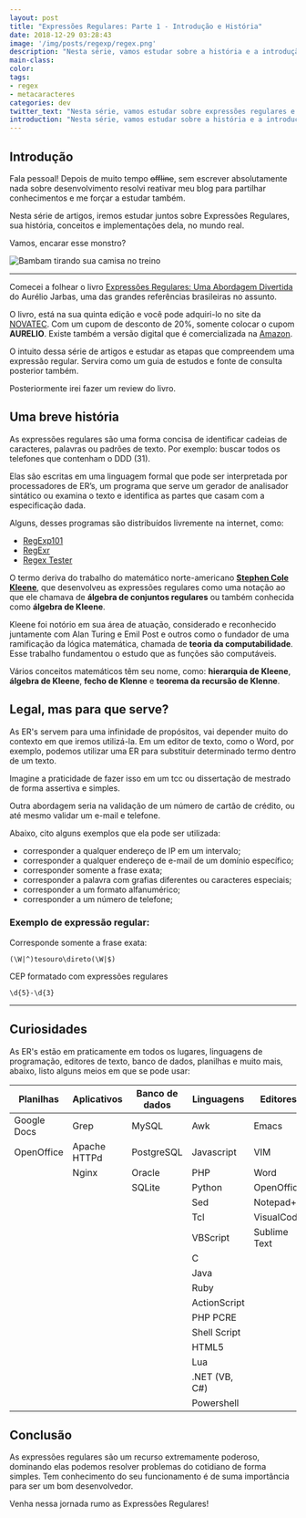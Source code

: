 ```yaml
---
layout: post
title: "Expressões Regulares: Parte 1 - Introdução e História"
date: 2018-12-29 03:28:43
image: '/img/posts/regexp/regex.png'
description: "Nesta série, vamos estudar sobre a história e a introdução das expressões regulares e compreender os benefícios de sua utilização."
main-class:
color:
tags:
- regex
- metacaracteres
categories: dev
twitter_text: "Nesta série, vamos estudar sobre expressões regulares e compreender os benefícios de sua utilização."
introduction: "Nesta série, vamos estudar sobre a história e a introdução das expressões regulares e compreender os benefícios de sua utilização."
---
```


## Introdução

Fala pessoal! Depois de muito tempo ~~offline~~, sem escrever absolutamente nada sobre desenvolvimento resolvi reativar meu blog para partilhar conhecimentos e me forçar a estudar também.

Nesta série de artigos, iremos estudar juntos sobre Expressões Regulares, sua história, conceitos e implementações dela, no mundo real.

Vamos, encarar esse monstro?

![Bambam tirando sua camisa no treino](https://img.buzzfeed.com/buzzfeed-static/static/2016-05/31/11/asset/buzzfeed-prod-web11/anigif_sub-buzz-31176-1464709031-4.gif)

---

Comecei a folhear o livro [Expressões Regulares: Uma Abordagem Divertida](https://novatec.com.br/livros/expressoes-regulares-5ed/) do Aurélio Jarbas, uma das grandes referências brasileiras no assunto.

O livro, está na sua quinta edição e você pode adquiri-lo no site da [NOVATEC](https://novatec.com.br/livros/expressoes-regulares-5ed/). Com um cupom de desconto de 20%, somente colocar o cupom **AURELIO**. Existe também a versão digital que é comercializada na [Amazon](https://www.amazon.com.br/dp/B01BPK1W46/).

O intuito dessa série de artigos e estudar as etapas que compreendem uma expressão regular. Servira como um guia de estudos e fonte de consulta posterior também.

Posteriormente irei fazer um review do livro.

## Uma breve história

As expressões regulares são uma forma concisa de identificar cadeias de caracteres, palavras ou padrões de texto. Por exemplo: buscar todos os telefones que contenham o DDD (31).

Elas são escritas em uma linguagem formal que pode ser interpretada por processadores de ER’s, um programa que serve um gerador de analisador sintático ou examina o texto e identifica as partes que casam com a especificação dada.

Alguns, desses programas são distribuídos livremente na internet, como:

* [RegExp101](https://regex101.com/)
* [RegExr](https://regexr.com/)
* [Regex Tester](https://www.regextester.com/)

O termo deriva do trabalho do matemático norte-americano [**Stephen Cole Kleene**](https://pt.wikipedia.org/wiki/Stephen_Kleene), que desenvolveu as expressões regulares como uma notação ao que ele chamava de **álgebra de conjuntos regulares** ou também conhecida como **álgebra de Kleene**.

Kleene foi notório em sua área de atuação, considerado e reconhecido juntamente com Alan Turing e Emil Post e outros como o fundador de uma ramificação da lógica matemática, chamada de **teoria da computabilidade**. Esse trabalho fundamentou o estudo que as funções são computáveis.

Vários conceitos matemáticos têm seu nome, como: **hierarquia de Kleene**, **álgebra de Kleene**, **fecho de Klenne** e **teorema da recursão de Klenne**.

## Legal, mas para que serve?

As ER's servem para uma infinidade de propósitos, vai depender muito do contexto em que iremos utilizá-la. Em um editor de texto, como o <span lang="en">Word</span>, por exemplo, podemos utilizar uma ER para substituir determinado termo dentro de um texto.

Imagine a praticidade de fazer isso em um tcc ou dissertação de mestrado de forma assertiva e simples.

Outra abordagem seria na validação de um número de cartão de crédito, ou até mesmo validar um e-mail e telefone.

Abaixo, cito alguns exemplos que ela pode ser utilizada:

* corresponder a qualquer endereço de IP em um intervalo;
* corresponder a qualquer endereço de e-mail de um domínio específico;
* corresponder somente a frase exata;
* corresponder a palavra com grafias diferentes ou caracteres especiais;
* corresponder a um formato alfanumérico;
* corresponder a um número de telefone;


### Exemplo de expressão regular:

Corresponde somente a frase exata:
```shell
(\W|^)tesouro\direto(\W|$)
```

CEP formatado com expressões regulares
```shell
\d{5}-\d{3}
```
---

## Curiosidades
As ER's estão em praticamente em todos os lugares, linguagens de programação, editores de texto, banco de dados, planilhas e muito mais, abaixo, listo alguns meios em que se pode usar:

| Planilhas   | Aplicativos  | Banco de dados | Linguagens     | Editores       |
| ----------  | ------------ | -------------  | -------------  | -------------  |
| Google Docs | Grep         | MySQL          | Awk            | Emacs
| OpenOffice  | Apache HTTPd | PostgreSQL     | Javascript     | VIM
|             | Nginx        | Oracle         | PHP            | Word
|             |              | SQLite         | Python         | OpenOffice
|             |              |                | Sed            | Notepad++
|             |              |                | Tcl            | VisualCode
|             |              |                | VBScript       | Sublime Text
|             |              |                | C              |
|             |              |                | Java           |
|             |              |                | Ruby           |
|             |              |                | ActionScript   |
|             |              |                | PHP PCRE       |
|             |              |                | Shell Script   |
|             |              |                | HTML5          |
|             |              |                | Lua            |
|             |              |                | .NET (VB, C#)  |
|             |              |                | Powershell     |


## Conclusão

As expressões regulares são um recurso extremamente poderoso, dominando elas podemos resolver problemas do cotidiano de forma simples. Tem conhecimento do seu funcionamento é de suma importância para ser um bom desenvolvedor.

Venha nessa jornada rumo as Expressões Regulares!


